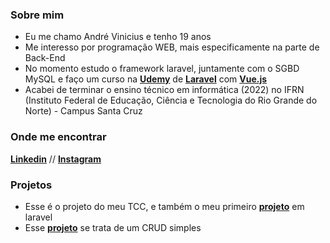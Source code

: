 ### Sobre mim
- Eu me chamo André Vinicius e tenho 19 anos
- Me interesso por programação WEB, mais especificamente na parte de Back-End
- No momento estudo o framework laravel, juntamente com o SGBD MySQL e faço um curso na **[Udemy](https://www.udemy.com/)** de **[Laravel](https://www.udemy.com/course/curso-completo-do-desenvolvedor-laravel/)** com **[Vue.js](https://vuejs.org/)**
- Acabei de terminar o ensino técnico em informática (2022) no IFRN (Instituto Federal de Educação, Ciência e Tecnologia do Rio Grande do Norte) - Campus Santa Cruz
### Onde me encontrar
**[Linkedin](https://www.linkedin.com/in/andre-vinicius-a56366205/)** // **[Instagram](https://www.instagram.com/andr_vinic/)**

### Projetos
- Esse é o projeto do meu TCC, e também o meu primeiro **[projeto](https://github.com/andr-vini/IFORUM-TCC)** em laravel 
- Esse **[projeto](https://github.com/andr-vini/Bloco_de_Notas)** se trata de um CRUD simples 
